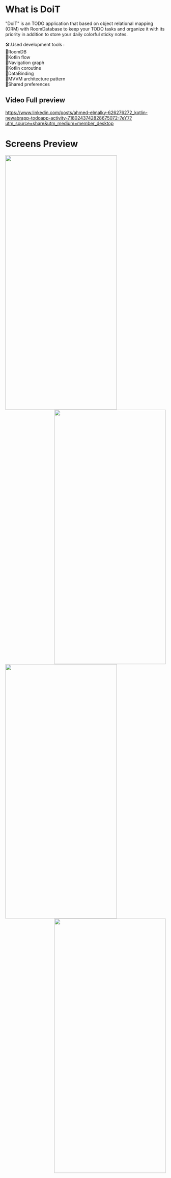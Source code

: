 # What is DoiT
"DoiT" is an TODO application that based on object relational mapping (ORM) with RoomDatabase to keep your TODO tasks and organize it with its priority in addition to store your daily colorful sticky notes.

🛠️.Used development tools :<br>
🔹RoomDB<br>
🔹Kotlin flow<br>
🔹Navigation graph<br>
🔹Kotlin coroutine<br>
🔹DataBinding<br>
🔹MVVM architecture pattern<br>
🔹Shared preferences<br>

## Video Full preview
https://www.linkedin.com/posts/ahmed-elmalky-626276272_kotlin-newabrapp-todoapp-activity-7180243742828675072-7eY7?utm_source=share&utm_medium=member_desktop

# Screens Preview
 <img align="left" width="350px" height="800px" src="https://github.com/AhmedEl-Malky/DoiT_Android_App/assets/130024306/af219051-33ea-407f-a5ae-4bb933623537"/><br>
 <img align="right" width="350px" height="800px" src="https://github.com/AhmedEl-Malky/DoiT_Android_App/assets/130024306/0e4e99b5-b6e5-403a-a186-3605d5a93afa"/><br>
 <img align="left" width="350px" height="800px" src="https://github.com/AhmedEl-Malky/DoiT_Android_App/assets/130024306/9f0a7761-e1a0-4c07-9cf0-a2a61b4b1503"/><br>
 <img align="right" width="350px" height="800px" src="https://github.com/AhmedEl-Malky/DoiT_Android_App/assets/130024306/6d0311dc-a2ab-4fb7-b80e-e0b981ee5582"/><br>


